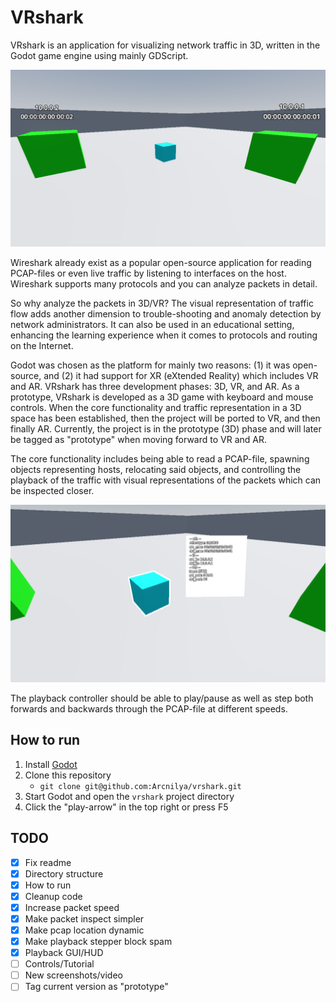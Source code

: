# VRshark
VRshark is an application for visualizing network traffic in 3D, written in the
Godot game engine using mainly GDScript.  

<img src="screenshots/vrshark1.png" alt="image" width="700" height="auto">  

Wireshark already exist as a popular open-source application for reading
PCAP-files or even live traffic by listening to interfaces on the host.
Wireshark supports many protocols and you can analyze packets in detail. 

So why analyze the packets in 3D/VR? The visual representation of traffic
flow adds another dimension to trouble-shooting and anomaly detection by
network administrators. It can also be used in an educational setting,
enhancing the learning experience when it comes to protocols and routing
on the Internet.

Godot was chosen as the platform for mainly two reasons: (1) it was open-source,
and (2) it had support for XR (eXtended Reality) which includes VR and AR.
VRshark has three development phases: 3D, VR, and AR.
As a prototype, VRshark is developed as a 3D game with keyboard and mouse controls.
When the core functionality and traffic representation in a 3D space has been
established, then the project will be ported to VR, and then finally AR.
Currently, the project is in the prototype (3D) phase and will later be tagged
as "prototype" when moving forward to VR and AR.

The core functionality includes being able to read a PCAP-file, spawning objects
representing hosts, relocating said objects, and controlling the playback of the
traffic with visual representations of the packets which can be inspected closer.  

<img src="screenshots/vrshark2.png" alt="image" width="700" height="auto">  

The playback controller should be able to play/pause as well as step both forwards and
backwards through the PCAP-file at different speeds.

## How to run
1. Install [Godot](https://godotengine.org/)
2. Clone this repository
	- `git clone git@github.com:Arcnilya/vrshark.git`
3. Start Godot and open the `vrshark` project directory
4. Click the "play-arrow" in the top right or press F5


## TODO
- [x] Fix readme
- [x] Directory structure
- [x] How to run
- [x] Cleanup code
- [x] Increase packet speed
- [x] Make packet inspect simpler
- [x] Make pcap location dynamic
- [x] Make playback stepper block spam
- [x] Playback GUI/HUD
- [ ] Controls/Tutorial
- [ ] New screenshots/video
- [ ] Tag current version as "prototype"
